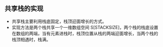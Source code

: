 
## 共享栈的实现
- 共享栈主要利用栈底固定，栈顶迎面增长的方式。
- 实现方法是两个栈共享一个一维数组空间 S[STACKSIZE]，两个栈的栈底设置在数组的两端，当有元素进栈时，栈顶位置从栈的两端迎面增长，当两个栈的栈顶相遇时，栈满。

